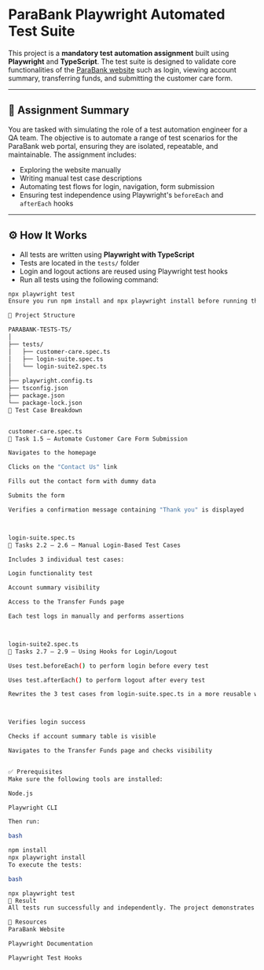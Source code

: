 # ParaBank Playwright Automated Test Suite

This project is a **mandatory test automation assignment** built using **Playwright** and **TypeScript**. The test suite is designed to validate core functionalities of the [ParaBank website](https://parabank.parasoft.com/parabank/index.htm) such as login, viewing account summary, transferring funds, and submitting the customer care form.

---

## 📌 Assignment Summary

You are tasked with simulating the role of a test automation engineer for a QA team. The objective is to automate a range of test scenarios for the ParaBank web portal, ensuring they are isolated, repeatable, and maintainable. The assignment includes:

- Exploring the website manually
- Writing manual test case descriptions
- Automating test flows for login, navigation, form submission
- Ensuring test independence using Playwright's `beforeEach` and `afterEach` hooks

---

## ⚙️ How It Works

- All tests are written using **Playwright with TypeScript**
- Tests are located in the `tests/` folder
- Login and logout actions are reused using Playwright test hooks
- Run all tests using the following command:

```bash
npx playwright test
Ensure you run npm install and npx playwright install before running the tests.

📁 Project Structure

PARABANK-TESTS-TS/
│
├── tests/
│   ├── customer-care.spec.ts
│   ├── login-suite.spec.ts
│   └── login-suite2.spec.ts
│
├── playwright.config.ts
├── tsconfig.json
├── package.json
└── package-lock.json
🧪 Test Case Breakdown


customer-care.spec.ts
📌 Task 1.5 – Automate Customer Care Form Submission

Navigates to the homepage

Clicks on the "Contact Us" link

Fills out the contact form with dummy data

Submits the form

Verifies a confirmation message containing "Thank you" is displayed



login-suite.spec.ts
📌 Tasks 2.2 – 2.6 – Manual Login-Based Test Cases

Includes 3 individual test cases:

Login functionality test

Account summary visibility

Access to the Transfer Funds page

Each test logs in manually and performs assertions



login-suite2.spec.ts
📌 Tasks 2.7 – 2.9 – Using Hooks for Login/Logout

Uses test.beforeEach() to perform login before every test

Uses test.afterEach() to perform logout after every test

Rewrites the 3 test cases from login-suite.spec.ts in a more reusable way:



Verifies login success

Checks if account summary table is visible

Navigates to the Transfer Funds page and checks visibility


✅ Prerequisites
Make sure the following tools are installed:

Node.js

Playwright CLI

Then run:

bash

npm install
npx playwright install
To execute the tests:

bash

npx playwright test
🎉 Result
All tests run successfully and independently. The project demonstrates how to write automated browser tests for a real-world banking website while applying good practices like test isolation and hook-based setup/teardown.

🔗 Resources
ParaBank Website

Playwright Documentation

Playwright Test Hooks
